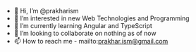 - 👋 Hi, I’m @prakharism
- 👀 I’m interested in new Web Technologies and Programming
- 🌱 I’m currently learning Angular and TypeScript
- 💞️ I’m looking to collaborate on nothing as of now
- 📫 How to reach me - mailto:prakhar.ism@gmail.com

<!---
prakharism/prakharism is a ✨ special ✨ repository because its `README.md` (this file) appears on your GitHub profile.
You can click the Preview link to take a look at your changes.
--->
